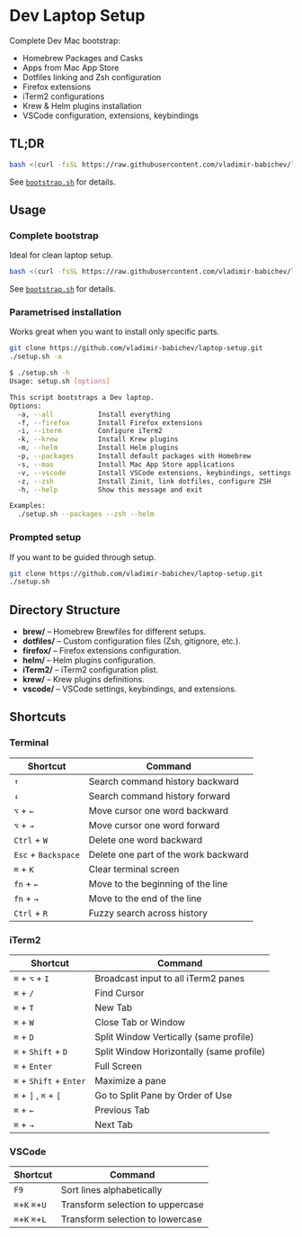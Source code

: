 # Dev Laptop Setup

Complete Dev Mac bootstrap:

* Homebrew Packages and Casks
* Apps from Mac App Store
* Dotfiles linking and Zsh configuration
* Firefox extensions
* iTerm2 configurations
* Krew & Helm plugins installation
* VSCode configuration, extensions, keybindings

## TL;DR

```bash
bash <(curl -fsSL https://raw.githubusercontent.com/vladimir-babichev/laptop-setup/main/setup/bootstrap.sh)
```

See [`bootstrap.sh`](bootstrap.sh) for details.

## Usage

### Complete bootstrap

Ideal for clean laptop setup.

```bash
bash <(curl -fsSL https://raw.githubusercontent.com/vladimir-babichev/laptop-setup/main/setup/bootstrap.sh)
```

See [`bootstrap.sh`](bootstrap.sh) for details.

### Parametrised installation

Works great when you want to install only specific parts.

```bash
git clone https://github.com/vladimir-babichev/laptop-setup.git
./setup.sh -a
```

```bash
$ ./setup.sh -h
Usage: setup.sh [options]

This script bootstraps a Dev laptop.
Options:
  -a, --all           Install everything
  -f, --firefox       Install Firefox extensions
  -i, --iterm         Configure iTerm2
  -k, --krew          Install Krew plugins
  -m, --helm          Install Helm plugins
  -p, --packages      Install default packages with Homebrew
  -s, --mas           Install Mac App Store applications
  -v, --vscode        Install VSCode extensions, keybindings, settings
  -z, --zsh           Install Zinit, link dotfiles, configure ZSH
  -h, --help          Show this message and exit

Examples:
  ./setup.sh --packages --zsh --helm
```

### Prompted setup

If you want to be guided through setup.

```bash
git clone https://github.com/vladimir-babichev/laptop-setup.git
./setup.sh
```

## Directory Structure

* **brew/** – Homebrew Brewfiles for different setups.
* **dotfiles/** – Custom configuration files (Zsh, gitignore, etc.).
* **firefox/** – Firefox extensions configuration.
* **helm/** – Helm plugins configuration.
* **iTerm2/** – iTerm2 configuration plist.
* **krew/** – Krew plugins definitions.
* **vscode/** – VSCode settings, keybindings, and extensions.

## Shortcuts

### Terminal

| Shortcut            | Command                              |
| ------------------- | ------------------------------------ |
| `↑`                 | Search command history backward      |
| `↓`                 | Search command history forward       |
| `⌥` + `←`           | Move cursor one word backward        |
| `⌥` + `→`           | Move cursor one word forward         |
| `Ctrl` + `W`        | Delete one word backward             |
| `Esc` + `Backspace` | Delete one part of the work backward |
| `⌘` + `K`           | Clear terminal screen                |
| `fn` + `←`          | Move to the beginning of the line    |
| `fn` + `→`          | Move to the end of the line          |
| `Ctrl` + `R`        | Fuzzy search across history          |

### iTerm2

| Shortcut                | Command                                  |
| ----------------------- | ---------------------------------------- |
| `⌘` + `⌥` + `I`         | Broadcast input to all iTerm2 panes      |
| `⌘` + `/`               | Find Cursor                              |
| `⌘` + `T`               | New Tab                                  |
| `⌘` + `W`               | Close Tab or Window                      |
| `⌘` + `D`               | Split Window Vertically (same profile)   |
| `⌘` + `Shift` + `D`     | Split Window Horizontally (same profile) |
| `⌘` + `Enter`           | Full Screen                              |
| `⌘` + `Shift` + `Enter` | Maximize a pane                          |
| `⌘` + `]` , `⌘` + `[`   | Go to Split Pane by Order of Use         |
| `⌘` + `←`               | Previous Tab                             |
| `⌘` + `→`               | Next Tab                                 |

### VSCode

| Shortcut        | Command                          |
| --------------- | -------------------------------- |
| `F9`            | Sort lines alphabetically        |
| `⌘`+`K` `⌘`+`U` | Transform selection to uppercase |
| `⌘`+`K` `⌘`+`L` | Transform selection to lowercase |
